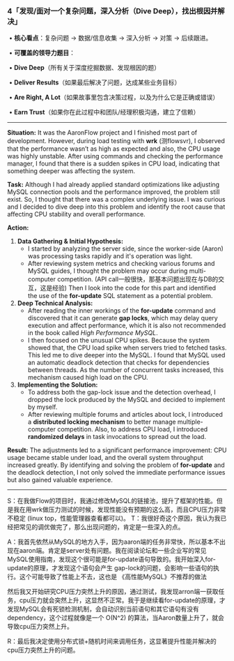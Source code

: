 ### **4「发现/面对一个复杂问题，深入分析（Dive Deep），找出根因并解决」**

​	•	**核心看点**：复杂问题 -> 数据/信息收集 -> 深入分析 -> 对策 -> 后续跟进。

​	•	**可覆盖的领导力题目**：

​	•	**Dive Deep**（所有关于深度挖掘数据、发现根因的题）

​	•	**Deliver Results**（如果最后解决了问题，达成某些业务目标）

​	•	**Are Right, A Lot**（如果故事里包含决策过程，以及为什么它是正确或错误）

​	•	**Earn Trust**（如果你在此过程中和团队/经理积极沟通，建立了信赖）

------

**Situation:**
It was the AaronFlow project and I finished most part of development. However, during load testing with **wrk** (测flowsvr), I observed that the performance wasn’t as high as expected and also, the CPU usage was highly unstable. After using commands and checking the performance manager, I found that there is a sudden spikes in CPU load, indicating that something deeper was affecting the system.

**Task:**
Although I had already applied standard optimizations like adjusting MySQL connection pools and the performance improved, the problem still exist. So, I thought that there was a complex underlying issue. I was curious and I decided to dive deep into this problem and identify the root cause that affecting CPU stability and overall performance.

**Action:**

1. **Data Gathering & Initial Hypothesis:**
   - I started by analyzing the server side, since the worker-side (Aaron) was processing tasks rapidly and it's operation was light.
   - After reviewing system metrics and checking various forums and MySQL guides, I thought the problem may occur during multi-computer competition. (API call一般很快，那基本问题出现在与DB的交互，这是经验) Then I look into the code for this part and identified the use of the **for-update** SQL statement as a potential problem.
2. **Deep Technical Analysis:**
   - After reading the inner workings of the **for-update** command and discovered that it can generate **gap locks**, which may delay query execution and affect performance, which it is also not recommended in the book called *High Performance MySQL*.
   - I then focused on the unusual CPU spikes. Because the system showed that, the CPU load spike when servers tried to fetched tasks. This led me to dive deeper into the MySQL. I found that MySQL used an automatic deadlock detection that checks for dependencies between threads. As the number of concurrent tasks increased, this mechanism caused high load on the CPU.
3. **Implementing the Solution:**
   - To address both the gap-lock issue and the detection overhead, I dropped the lock produced by the MySQL and decided to implement by myself.
   - After reviewing multiple forums and articles about lock, I introduced a **distributed locking mechanism** to better manage multiple-computer competition. Also, to address CPU load, I introduced **randomized delays** in task invocations to spread out the load.

**Result:**
The adjustments led to a significant performance improvement: CPU usage became stable under load, and the overall system throughput increased greatly. By identifying and solving the problem of **for-update** and the deadlock detection, I not only solved the immediate performance issues but also gained valuable experience.

------

S：在我做Flow的项目时，我通过修改MySQL的链接池，提升了框架的性能。但是我在用wrk做压力测试的时候，发现性能没有预期的这么高，而且CPU压力非常不稳定 (linux top，性能管理器查看都可以)。
T：我很好奇这个原因，我认为我已经把常见的调优做完了，那么出现问题的，肯定是一些深入的点。

A：我首先依然从MySQL的地方入手，因为aaron端的任务非常快，所以基本不出现在aaron端。肯定是server处有问题。我在阅读论坛和一些企业写的常见MySQL使用指南，发现这个很可能是for-update语句导致的。我开始深入for-update的原理，才发现这个语句会产生 gap-lock的问题，会影响一些语句的执行。这个可能导致了性能上不去，这也是 《高性能MySQL》不推荐的做法

然后我又开始研究CPU压力突然上升的原因，通过测试，我发现arron端一获取任务，cpu压力就会突然上升，这显然不正常。我于是继续看for-update的原理，才发现MySQL会有死锁检测机制，会自动识别当前语句和其它语句有没有dependency，这个过程就像是一个 O(N^2) 的算法，当Aaron数量上升了，就会导致cpu压力突然上升。

R：最后我决定使用分布式锁+随机时间来调用任务，这显著提升性能并解决的cpu压力突然上升的问题。
